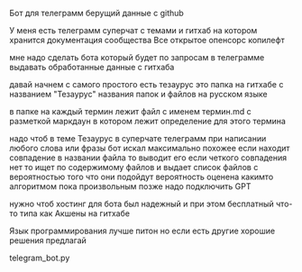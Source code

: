
Бот для телеграмм берущий данные с github 

У меня есть телеграмм суперчат с темами 
и гитхаб на котором хранится документация сообщества 
Все открытое опенсорс копилефт 

мне надо сделать бота который будет по запросам в телеграмме выдавать обработанные данные с гитхаба 

давай начнем с самого простого 
есть тезаурус 
это папка на гитхабе с названием "Тезаурус"
названия папок и файлов на русском языке 

в папке на каждый термин лежит файл с именем 
термин.md 
с разметкой маркдаун 
в котором лежит определение для этого термина 

надо чтоб в теме Тезаурус в суперчате телеграмм при написании любого слова или фразы 
бот искал максимально похожее 
если находит совпадение в названии файла то выводит его 
если четкого совпадения нет то ищет по содержимому файлов и выдает список файлов с вероятностью того что они подойдут 
вероятность оценена какимто алгоритмом пока произвольным 
позже надо подключить GPT 

нужно чтоб хостинг для бота был надежный и при этом бесплатный 
что-то типа как Акшены на гитхабе 

Язык программирования лучше питон 
но если есть другие хорошие решения предлагай 


telegram_bot.py

